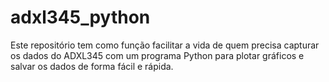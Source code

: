 # adxl345_python
 Este repositório tem como função facilitar a vida de quem precisa capturar os dados do ADXL345 com um programa Python para plotar gráficos e salvar os dados de forma fácil e rápida.

